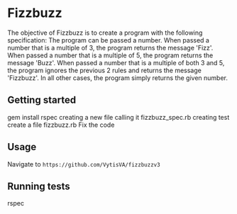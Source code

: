 # Fizzbuzz

The objective of Fizzbuzz is to create a program with the following specification:
The program can be passed a number.
When passed a number that is a multiple of 3, the program returns the message 'Fizz'.
When passed a number that is a multiple of 5, the program returns the message 'Buzz'.
When passed a number that is a multiple of both 3 and 5, the program ignores the previous 2 rules and returns the message 'Fizzbuzz'.
In all other cases, the program simply returns the given number.

## Getting started

gem install rspec
creating a new file calling it fizzbuzz_spec.rb
creating test
create a file fizzbuzz.rb
Fix the code

## Usage

Navigate to `https://github.com/VytisVA/fizzbuzzv3`

## Running tests

rspec